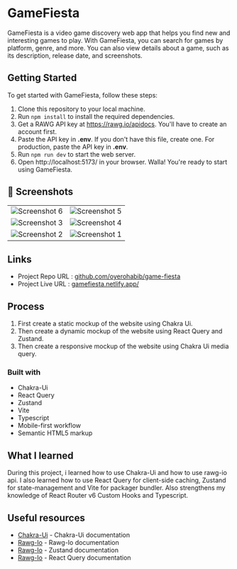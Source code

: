 # GameFiesta

GameFiesta is a video game discovery web app that helps you find new and interesting games to play. With GameFiesta, you can search for games by platform, genre, and more. You can also view details about a game, such as its description, release date, and screenshots.

## Getting Started

To get started with GameFiesta, follow these steps:

1. Clone this repository to your local machine.
2. Run `npm install` to install the required dependencies.
3. Get a RAWG API key at https://rawg.io/apidocs. You'll have to create an account first.
4. Paste the API key in **.env**. If you don't have this file, create one. For production, paste the API key in **.env**.
5. Run `npm run dev` to start the web server.
6. Open http://localhost:5173/ in your browser. Walla! You're ready to start using GameFiesta.

## 📸 Screenshots

|                                                  |                                                  |
| :----------------------------------------------: | :----------------------------------------------: |
| ![Screenshot 6](https://i.imgur.com/Yctj1rY.png) | ![Screenshot 5](https://i.imgur.com/kD6YAAv.png) |
| ![Screenshot 3](https://i.imgur.com/FzFkZbS.png) | ![Screenshot 4](https://i.imgur.com/xhBdGEg.png) |
| ![Screenshot 2](https://i.imgur.com/pvJnO0p.png) | ![Screenshot 1](https://i.imgur.com/UlEGkUD.png) |

## Links

-   Project Repo URL : [github.com/oyerohabib/game-fiesta](https://github.com/oyerohabib/game-fiesta)
-   Project Live URL : [gamefiesta.netlify.app/](https://gamefiesta.netlify.app/)

## Process

1. First create a static mockup of the website using Chakra Ui.
2. Then create a dynamic mockup of the website using React Query and Zustand.
3. Then create a responsive mockup of the website using Chakra Ui media query.

### Built with

-   Chakra-Ui
-   React Query
-   Zustand
-   Vite
-   Typescript
-   Mobile-first workflow
-   Semantic HTML5 markup

## What I learned

During this project, i learned how to use Chakra-Ui and how to use rawg-io api. I also learned how to use React Query for client-side caching, Zustand for state-management and Vite for packager bundler. Also strengthens my knowledge of React Router v6 Custom Hooks and Typescript.

## Useful resources

-   [Chakra-Ui](https://chakra-ui.com/) - Chakra-Ui documentation
-   [Rawg-Io](https://rawg.io/apidocs) - Rawg-Io documentation
-   [Rawg-Io](https://docs.pmnd.rs/zustand/getting-started/introduction) - Zustand documentation
-   [Rawg-Io](https://tanstack.com/query/latest/docs/framework/react/overview) - React Query documentation
